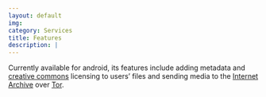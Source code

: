 ```yaml
---
layout: default
img: 
category: Services
title: Features
description: |
---
```


Currently available for android, its features include adding metadata and <a href="http://creativecommons.org/"> creative commons</a> licensing to users’ files and sending media to the <a href="http://archive.org">Internet Archive</a> over <a href="https://www.torproject.org/Tor">Tor</a>.



